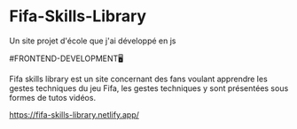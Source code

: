 # Fifa-Skills-Library
Un site projet d'école que j'ai développé en js

#FRONTEND-DEVELOPMENT🖥️

Fifa skills library est un site concernant des fans voulant apprendre les gestes techniques du jeu Fifa, les gestes techniques
y sont présentées sous formes de tutos vidéos.

https://fifa-skills-library.netlify.app/
